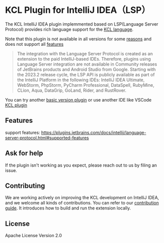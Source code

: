 # KCL Plugin for IntelliJ IDEA（LSP）

The KCL IntelliJ IDEA plugin implemmented based on LSP(Language Server Protocol) provides rich language support for the [KCL language](https://kusionstack.io/docs/reference/lang/).

Note that this plugin is not available in all versions for some [reasons](https://plugins.jetbrains.com/docs/intellij/language-server-protocol.html#supported-ides) and does not support all [features](https://plugins.jetbrains.com/docs/intellij/language-server-protocol.html#supported-features)
> The integration with the Language Server Protocol is created as an extension to the paid IntelliJ-based IDEs. Therefore, plugins using Language Server integration are not available in Community releases of JetBrains products and Android Studio from Google.
Starting with the 2023.2 release cycle, the LSP API is publicly available as part of the IntelliJ Platform in the following IDEs: IntelliJ IDEA Ultimate, WebStorm, PhpStorm, PyCharm Professional, DataSpell, RubyMine, CLion, Aqua, DataGrip, GoLand, Rider, and RustRover.

You can try another [basic version plugin]() or use another IDE like VSCode [KCL plugin](https://github.com/kcl-lang/vscode-kcl)

## Features

support features: https://plugins.jetbrains.com/docs/intellij/language-server-protocol.html#supported-features

## Ask for help

If the plugin isn't working as you expect, please reach out to us by filing an issue.

## Contributing

We are working actively on improving the KCL development on IntelliJ IDEA, and we welcome all kinds of contributions. You can refer to our [contribution guide](docs/CONTRIBUTING.md). It introduces how to build and run the extension locally.


## License

Apache License Version 2.0
